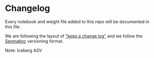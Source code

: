 # Changelog

Every notebook and weight file added to this repo will be documented in this file.

We are following the layout of ["keep a change log"](https://keepachangelog.com/en/1.1.0/) and we follow the [Semnatinc](https://semver.org/) versioning format. 

Note: Iceberg ASV 

## 
